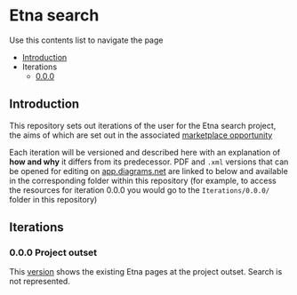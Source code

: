 # Etna search

Use this contents list to navigate the page

* [Introduction](#introduction)
* Iterations
    * [0.0.0](#000-project-outset)

## Introduction

This repository sets out iterations of the user for the Etna search project, the aims of which are set out in the associated [marketplace opportunity](https://www.digitalmarketplace.service.gov.uk/digital-outcomes-and-specialists/opportunities/15311)

Each iteration will be versioned and described here with an explanation of **how and why** it differs from its predecessor. PDF and `.xml` versions that can be opened for editing on [app.diagrams.net](https://app.diagrams.net) are linked to below and available in the corresponding folder within this repository (for example, to access the resources for iteration 0.0.0 you would go to the `Iterations/0.0.0/` folder in this repository)

## Iterations

### 0.0.0 Project outset

This [version](Iterations/0.0.0/) shows the existing Etna pages at the project outset. Search is not represented.

